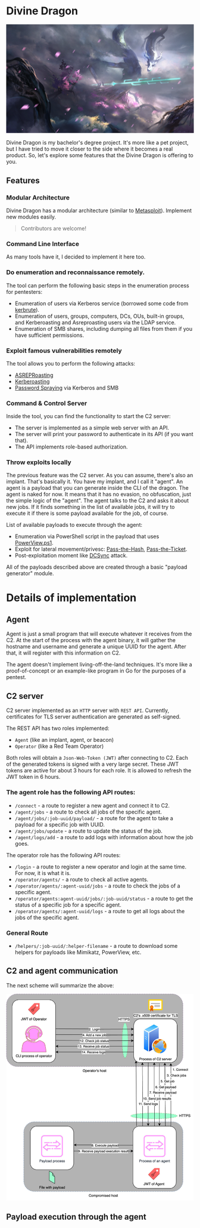 # Divine Dragon

![Divine-Dragon](img/image.png)

Divine Dragon is my bachelor's degree project. It's more like a pet project, but I have tried to move it closer to the side where it becomes a real product. So, let's explore some features that the Divine Dragon is offering to you.

## Features

### Modular Architecture

Divine Dragon has a modular architecture (similar to [Metasploit](https://github.com/rapid7/metasploit-framework)). Implement new modules easily.

>Contributors are welcome!

### Command Line Interface

As many tools have it, I decided to implement it here too.

### Do enumeration and reconnaissance remotely.

The tool can perform the following basic steps in the enumeration process for pentesters:
* Enumeration of users via Kerberos service (borrowed some code from [kerbrute](https://github.com/ropnop/kerbrute)).
* Enumeration of users, groups, computers, DCs, OUs, built-in groups, and Kerberoasting and Asreproasting users via the LDAP service.
* Enumeration of SMB shares, including dumping all files from them if you have sufficient permissions.

### Exploit famous vulnerabilities remotely

The tool allows you to perform the following attacks:
* [ASREPRoasting](https://attack.mitre.org/techniques/T1558/004/)
* [Kerberoasting](https://attack.mitre.org/techniques/T1558/003/)
* [Password Spraying](https://attack.mitre.org/techniques/T1110/003/) via Kerberos and SMB

### Command & Control Server

Inside the tool, you can find the functionality to start the C2 server:
* The server is implemented as a simple web server with an API.
* The server will print your password to authenticate in its API (if you want that).
* The API implements role-based authorization.

### Throw exploits locally

The previous feature was the C2 server. As you can assume, there's also an implant. That's basically it. You have my implant, and I call it "agent". An agent is a payload that you can generate inside the CLI of the dragon. The agent is naked for now. It means that it has no evasion, no obfuscation, just the simple logic of the "agent". The agent talks to the C2 and asks it about new jobs. If it finds something in the list of available jobs, it will try to execute it if there is some payload available for the job, of course.

List of available payloads to execute through the agent:
* Enumeration via PowerShell script in the payload that uses [PowerView.ps1](https://github.com/PowerShellMafia/PowerSploit/blob/master/Recon/PowerView.ps1).
* Exploit for lateral movement/privesc: [Pass-the-Hash](https://attack.mitre.org/techniques/T1075/), [Pass-the-Ticket](https://attack.mitre.org/techniques/T1550/003/).
* Post-exploitation moment like [DCSync](https://attack.mitre.org/techniques/T1003/006/) attack.

All of the payloads described above are created through a basic "payload generator" module.

# Details of implementation

## Agent

Agent is just a small program that will execute whatever it receives from the C2.
At the start of the process with the agent binary, it will gather the hostname and username and generate a unique UUID for the agent. After that, it will register with this information on C2.

The agent doesn't implement living-off-the-land techniques. It's more like a proof-of-concept or an example-like program in Go for the purposes of a pentest.



## C2 server

C2 server implemented as an `HTTP` server with `REST API`. Currently, certificates for TLS server authentication are generated as self-signed.

The REST API has two roles implemented:
- `Agent` (like an implant, agent, or beacon)
- `Operator` (like a Red Team Operator)

Both roles will obtain a `Json-Web-Token (JWT)` after connecting to C2. Each of the generated tokens is signed with a very large secret. These JWT tokens are active for about 3 hours for each role. It is allowed to refresh the JWT token in 6 hours.

### The agent role has the following API routes:
- `/connect` - a route to register a new agent and connect it to C2.
- `/agent/jobs` - a route to check all jobs of the specific agent.
- `/agent/jobs/:job-uuid/payload/` - a route for the agent to take a payload for a specific job with UUID.
- `/agent/jobs/update` - a route to update the status of the job.
- `/agent/logs/add` - a route to add logs with information about how the job goes.

The operator role has the following API routes:
- `/login` - a route to register a new operator and login at the same time. For now, it is what it is.
- `/operator/agents/` - a route to check all active agents.
- `/operator/agents/:agent-uuid/jobs` - a route to check the jobs of a specific agent.
- `/operator/agents:agent-uuid/jobs/:job-uuid/status` - a route to get the status of a specific job for a specific agent.
- `/operator/agents/:agent-uuid/logs` - a route to get all logs about the jobs of the specific agent.

### General Route
- `/helpers/:job-uuid/:helper-filename` - a route to download some helpers for payloads like Mimikatz, PowerView, etc.

## C2 and agent communication

The next scheme will summarize the above:

![C2-Agent-Interaction](img/c2agent-interaction.png)

## Payload execution through the agent